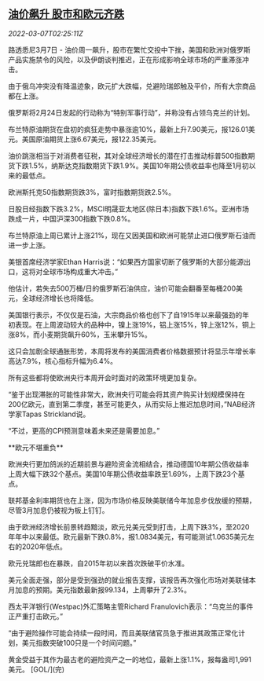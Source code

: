 <!--1646620263000-->
[油价飙升 股市和欧元齐跌](https://cn.reuters.com/article/global-market-asia-stocks-oil-0307-idCNKBS2L405N)
------

<div><i>2022-03-07T02:25:11Z</i></div><p>路透悉尼3月7日 - 油价周一飙升，股市在繁忙交投中下挫，美国和欧洲对俄罗斯产品实施禁令的风险，以及伊朗谈判推迟，正在形成影响全球市场的严重滞涨冲击。</p><p>由于俄乌冲突没有降温迹象，欧元扩大跌幅，兑避险瑞郎触及平价，所有大宗商品都在上涨。</p><p>俄罗斯将2月24日发起的行动称为“特别军事行动”，并称没有占领乌克兰的计划。</p><p>布兰特原油期货在盘初的疯狂走势中暴涨逾10%，最新上升7.90美元，报126.01美元。美国原油期货上涨6.67美元，报122.35美元。</p><p>油价跳涨相当于对消费者征税，其对全球经济增长的潜在打击推动标普500指数期货下跌1.5%，纳斯达克指数期货下跌1.9%。美国10年期公债收益率也降至1月初以来的最低点。</p><p>欧洲斯托克50指数期货跌3%，富时指数期货跌2.5%。</p><p>日股日经指数下跌3.2%，MSCI明晟亚太地区(除日本)指数下跌1.6%。亚洲市场跌成一片，中国沪深300指数下跌0.8%。</p><p>布兰特原油上周已累计上涨21%，现在又因美国和欧洲可能禁止进口俄罗斯石油而进一步上涨。</p><p>美银首席经济学家Ethan Harris说：“如果西方国家切断了俄罗斯的大部分能源出口，这将对全球市场构成重大冲击。”</p><p>他估计，若失去500万桶/日的俄罗斯石油供应，油价可能会翻番至每桶200美元，全球经济增长也将降低。</p><p>美国银行表示，不仅仅是石油，大宗商品价格也创下了自1915年以来最强劲的年初表现。在上周波动较大的品种中，镍上涨19%，铝上涨15%，锌上涨12%，铜上涨8%，而小麦期货飙升60%，玉米攀升15%。</p><p>这只会加剧全球通胀形势，本周将发布的美国消费者价格数据预计将显示年增长率高达7.9%，核心指标升幅为6.4%。</p><p>所有这些都将使欧洲央行本周开会时面对的政策环境更加复杂。</p><p>“鉴于出现滞胀的可能性非常大，欧洲央行可能会将其资产购买计划规模保持在200亿欧元，直到第二季度，甚至可能更久，从而实际上推迟加息时间，”NAB经济学家Tapas Strickland说。</p><p>“不过，更高的CPI预测意味着未来还是需要加息。”</p><p>**欧元不堪重负**</p><p>欧洲央行更加鸽派的近期前景与避险资金流相结合，推动德国10年期公债收益率上周大幅下跌32个基点。美国10年期公债收益率跌至1.69%，上周下跌23个基点。</p><p>联邦基金利率期货也在上涨，因为市场价格反映美联储今年加息步伐放缓的预期，尽管3月加息仍被视为板上钉钉。</p><p>由于欧洲经济增长前景转趋黯淡，欧元兑美元受到打击，上周下跌3%，至2020年年中以来最低。欧元最新下跌0.8%，报1.0834美元，有可能测试1.0635美元左右的2020年低点。</p><p>欧元兑瑞郎也在暴跌，自2015年初以来首次跌破平价水准。</p><p>美元全面走强，部分是受到强劲的就业报告支撑，该报告再次强化市场对美联储本月加息的预期。美元指数最新报99.134，上周攀升了2.3%。</p><p>西太平洋银行(Westpac)外汇策略主管Richard Franulovich表示：“乌克兰的事件正严重打击欧元。”</p><p>“由于避险操作可能会持续一段时间，而且美联储官员急于推进其政策正常化计划，美元指数突破100只是一个时间问题。”</p><p>黄金受益于其作为最古老的避险资产之一的地位，最新上涨1.1%，报每盎司1,991美元。 [GOL/](完)</p>
